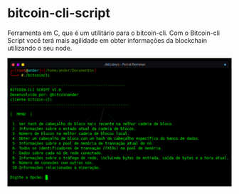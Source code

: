 # bitcoin-cli-script
Ferramenta em C, que é um utilitário para o bitcoin-cli. Com o Bitcoin-cli Script você terá mais agilidade em obter informações da blockchain utilizando o seu node.

<img src="https://raw.githubusercontent.com/bitcoinander/bitcoin-cli-script/main/IMG/Captura.png">
